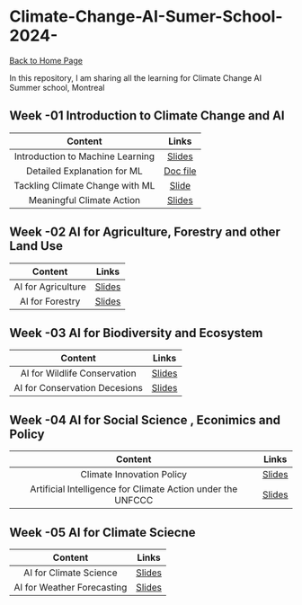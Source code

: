 # Climate-Change-AI-Sumer-School-2024-

 [Back to Home Page](https://parthdave111.github.io/)


 
In this repository, I am sharing all the learning for Climate Change AI Summer school, Montreal 

## Week -01 Introduction to Climate Change and AI

|Content|Links |
|:-:|:-:|
|Introduction to Machine Learning |[Slides](https://github.com/ParthDave111/Climate-Change-AI-Sumer-School-2024-/blob/main/2024%20Introduction%20to%20Machine%20Learning.pptx)|
| Detailed Explanation for ML   | [Doc file](https://github.com/ParthDave111/Climate-Change-AI-Sumer-School-2024-/blob/main/Expanded%20Introduction%20to%20ML%20-%20CCAI%20Virtual%20Summer%20School%202024%20%5BSHARED%20WITH%20EXTERNAL%5D.docx) |
| Tackling Climate Change with ML  | [Slide](https://github.com/ParthDave111/Climate-Change-AI-Sumer-School-2024-/blob/main/Tackling%20Climate%20Change%20with%20Machine%20Learning.pdf)|
|Meaningful Climate Action  | [Slides](https://github.com/ParthDave111/Climate-Change-AI-Sumer-School-2024-/blob/main/CCAI%2C%20Meaningful%20Climate%20Action%2C%20June%202024.pdf)|


## Week -02  AI for Agriculture, Forestry and other Land Use
|Content|Links |
|:-:|:-:|
|AI for Agriculture |[Slides](https://github.com/ParthDave111/Climate-Change-AI-Sumer-School-2024-/blob/main/CCAI%20Guest%20Lecture%20-%20AI%20for%20Agriculture.pdf)|
|AI for Forestry |[Slides](https://github.com/ParthDave111/Climate-Change-AI-Sumer-School-2024-/blob/main/Forest%20Slides%202024.pdf)|


## Week -03 AI for Biodiversity and Ecosystem
|Content|Links |
|:-:|:-:|
|AI for Wildlife Conservation |[Slides](https://github.com/ParthDave111/Climate-Change-AI-Sumer-School-2024-/blob/main/CCAI_tuia_compressed.pdf)|
|AI for Conservation Decesions |[Slides](https://github.com/ParthDave111/Climate-Change-AI-Sumer-School-2024-/blob/main/LilyXu-AI-for-Conservation-Decisions.pdf)|



## Week -04 AI for Social Science , Econimics and Policy 
|Content|Links |
|:-:|:-:|
|Climate Innovation Policy|[Slides](https://github.com/ParthDave111/Climate-Change-AI-Sumer-School-2024-/blob/main/Climate%20Innovation%20Policy.pdf)|
|Artificial Intelligence for Climate Action under the UNFCCC|[Slides](https://github.com/ParthDave111/Climate-Change-AI-Sumer-School-2024-/blob/main/CCAI%20Summer%20School%202024_UNFCCC_TEC.pdf)|


## Week -05 AI for Climate Sciecne
|Content|Links |
|:-:|:-:|
|AI for Climate Science |[Slides](https://github.com/ParthDave111/Climate-Change-AI-Sumer-School-2024-/blob/main/CCAI_SummerSchool_AI_Climate.pdf)|
|AI for Weather Forecasting|[Slides](https://github.com/ParthDave111/Climate-Change-AI-Sumer-School-2024-/blob/main/CCAI_AI4Weather_0702.pdf)|













